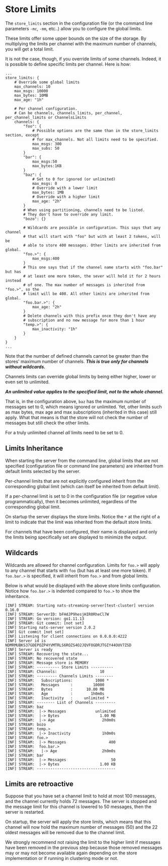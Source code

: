 # Store Limits

The `store_limits` section in the configuration file (or the command line parameters
`-mc`, `-mm`, etc..) allow you to configure the global limits.

These limits offer some upper bounds on the size of the storage. By multiplying
the limits per channel with the maximum number of channels, you will get a total limit.

It is not the case, though, if you override limits of some channels. Indeed, it is possible
to define specific limits per channel. Here is how:

```
...
store_limits: {
    # Override some global limits
    max_channels: 10
    max_msgs: 10000
    max_bytes: 10MB
    max_age: "1h"

    # Per channel configuration.
    # Can be channels, channels_limits, per_channel, per_channel_limits or ChannelsLimits
    channels: {
        "foo": {
            # Possible options are the same than in the store_limits section, except
            # for max_channels. Not all limits need to be specified.
            max_msgs: 300
            max_subs: 50
        }
        "bar": {
            max_msgs:50
            max_bytes:1KB
        }
        "baz": {
            # Set to 0 for ignored (or unlimited)
            max_msgs: 0
            # Override with a lower limit
            max_bytes: 1MB
            # Override with a higher limit
            max_age: "2h"
        }
        # When using partitioning, channels need to be listed.
        # They don't have to override any limit.
        "bozo": {}

        # Wildcards are possible in configuration. This says that any channel
        # that will start with "foo" but with at least 2 tokens, will be
        # able to store 400 messages. Other limits are inherited from global.
        "foo.>": {
            max_msgs:400
        }
        # This one says that if the channel name starts with "foo.bar" but has
        # at least one more token, the sever will hold it for 2 hours instead
        # of one. The max number of messages is inherited from "foo.>", so the
        # limit will be 400. All other limits are inherited from global.
        "foo.bar.>": {
            max_age: "2h"
        }
        # Delete channels with this prefix once they don't have any
        # subscription and no new message for more than 1 hour
        "temp.>": {
            max_inactivity: "1h"
        }
    }
}
...
```

Note that the number of defined channels cannot be greater than the stores' maximum number
of channels. ***This is true only for channels without wildcards.***

Channels limits can override global limits by being either higher, lower or even set to
unlimited.

***An unlimited value applies to the specified limit, not to the whole channel.***

That is, in the configuration above, `baz` has the maximum number of messages set
to 0, which means ignored or unlimited. Yet, other limits such as max bytes, max age
and max subscriptions (inherited in this case) still apply. What that means is that
the store will not check the number of messages but still check the other limits.

For a truly unlimited channel *all* limits need to be set to 0.

## Limits Inheritance

When starting the server from the command line, global limits that are not specified
(configuration file or command line parameters) are inherited from default limits
selected by the server.

Per-channel limits that are not explicitly configured inherit from the corresponding
global limit (which can itself be inherited from default limit).

If a per-channel limit is set to 0 in the configuration file (or negative value
programmatically), then it becomes unlimited, regardless of the corresponding
global limit.

On startup the server displays the store limits. Notice the `*` at the right of a
limit to indicate that the limit was inherited from the default store limits.

For channels that have been configured, their name is displayed and only the
limits being specifically set are displayed to minimize the output.

## Wildcards

Wildcards are allowed for channel configuration. Limits for `foo.>`
will apply to any channel that starts with `foo` (but has at least one more token).
If `foo.bar.>` is specified, it will inherit from `foo.>` and from global limits.

Below is what would be displayed with the above store limits configuration. Notice
how `foo.bar.>` is indented compared to `foo.>` to show the inheritance.

```
[INF] STREAM: Starting nats-streaming-server[test-cluster] version 0.16.0
[INF] STREAM: ServerID: bFHdJP9hesjHIR0RheCl7W
[INF] STREAM: Go version: go1.11.13
[INF] STREAM: Git commit: [not set]
[INF] Starting nats-server version 2.0.2
[INF] Git commit [not set]
[INF] Listening for client connections on 0.0.0.0:4222
[INF] Server id is NDMRMUBKS37GDEPOZP4YVMTRLS6ROZS4O2JQVFOGDRJTGIY44OUV7ZSD
[INF] Server is ready
[INF] STREAM: Recovering the state...
[INF] STREAM: No recovered state
[INF] STREAM: Message store is MEMORY
[INF] STREAM: ---------- Store Limits ----------
[INF] STREAM: Channels:                   10
[INF] STREAM: --------- Channels Limits --------
[INF] STREAM:   Subscriptions:          1000 *
[INF] STREAM:   Messages     :         10000
[INF] STREAM:   Bytes        :      10.00 MB
[INF] STREAM:   Age          :        1h0m0s
[INF] STREAM:   Inactivity   :     unlimited *
[INF] STREAM: -------- List of Channels ---------
[INF] STREAM: baz
[INF] STREAM:  |-> Messages             unlimited
[INF] STREAM:  |-> Bytes                  1.00 MB
[INF] STREAM:  |-> Age                     2h0m0s
[INF] STREAM: bozo
[INF] STREAM: temp.>
[INF] STREAM:  |-> Inactivity              1h0m0s
[INF] STREAM: foo.>
[INF] STREAM:  |-> Messages                   400
[INF] STREAM:  foo.bar.>
[INF] STREAM:   |-> Age                    2h0m0s
[INF] STREAM: bar
[INF] STREAM:  |-> Messages                    50
[INF] STREAM:  |-> Bytes                  1.00 KB
[INF] STREAM: -----------------------------------
```

## Limits are retroactive

Suppose that you have set a channel limit to hold at most 100 messages, and the channel currently holds 72 messages.
The server is stopped and the message limit for this channel is lowered to 50 messages, then the server is restarted.

On startup, the server will apply the store limits, which means that this channel will now hold the maximum number of messages (50) and the 22 oldest messages will be removed due to the channel limit.

We strongly recommend not raising the limit to the higher limit if messages have been removed in the previous step because those removed messages may or may not become available again depending on the store implementation or if running in clustering mode or not.
